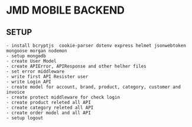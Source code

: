 # JMD MOBILE BACKEND

##  SETUP
    - install bcryptjs  cookie-parser dotenv express helmet jsonwebtoken mongoose morgan nodemon
    - setup mongodb
    - create User Model
    - create APIError, APIResponse and other helher files
    - set error middleware
    - write first API Resister user
    - write Login API
    - create model for account, brand, product, category, customer and invoice
    - create protect middleware for check login
    - create product releted all API
    - create category releted all API
    - create order model and all API
    - setup logout